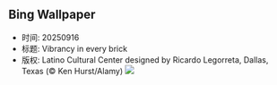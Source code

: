 ## Bing Wallpaper
- 时间: 20250916
- 标题: Vibrancy in every brick
- 版权: Latino Cultural Center designed by Ricardo Legorreta, Dallas, Texas (© Ken Hurst/Alamy)
![](https://cn.bing.com/th?id=OHR.DallasLegorreta_EN-US9050675226_UHD.jpg&rf=LaDigue_UHD.jpg&pid=hp&w=3840&h=2160&rs=1&c=4)
